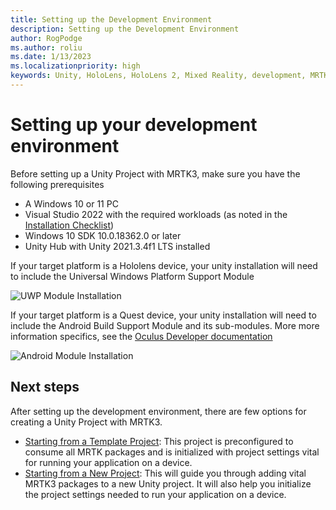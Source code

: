 ```yaml
---
title: Setting up the Development Environment
description: Setting up the Development Environment
author: RogPodge
ms.author: roliu
ms.date: 1/13/2023
ms.localizationpriority: high
keywords: Unity, HoloLens, HoloLens 2, Mixed Reality, development, MRTK3, initial setup, setup, Mixed Reality Toolkit, MRTK, Quest, Oculus, Meta
---
```


# Setting up your development environment

Before setting up a Unity Project with MRTK3, make sure you have the following prerequisites

- A Windows 10 or 11 PC
- Visual Studio 2022 with the required workloads (as noted in the [Installation Checklist](/windows/mixed-reality/develop/install-the-tools?tabs=unity))
- Windows 10 SDK 10.0.18362.0 or later
- Unity Hub with Unity 2021.3.4f1 LTS installed

If your target platform is a Hololens device, your unity installation will need to include the Universal Windows Platform Support Module

![UWP Module Installation](../images/setting-up/MRTK-Development-Setup-UWPModule.png)

If your target platform is a Quest device, your unity installation will need to include the Android Build Support Module and its sub-modules. More more information specifics, see the [Oculus Developer documentation](https://developer.oculus.com/documentation/unity/book-unity-gsg/#install-unity-editor)

![Android Module Installation](../images/setting-up/MRTK-Development-Setup-AndroidModule.png)

## Next steps

After setting up the development environment, there are few options for creating a Unity Project with MRTK3.

- [Starting from a Template Project](setup-template.md): This project is preconfigured to consume all MRTK packages and is initialized with project settings vital for running your application on a device.
- [Starting from a New Project](setup-new-project.md): This will guide you through adding vital MRTK3 packages to a new Unity project. It will also help you initialize the project settings needed to run your application on a device.